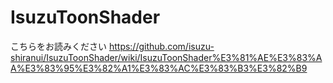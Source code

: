 # IsuzuToonShader

こちらをお読みください
https://github.com/isuzu-shiranui/IsuzuToonShader/wiki/IsuzuToonShader%E3%81%AE%E3%83%AA%E3%83%95%E3%82%A1%E3%83%AC%E3%83%B3%E3%82%B9

